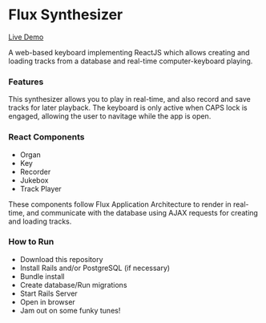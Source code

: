 # Flux Synthesizer
[Live Demo](http://cherealnice.github.io/JungleSnakes/)

A web-based keyboard implementing ReactJS which allows creating and loading tracks from a database and real-time computer-keyboard playing.

### Features
This synthesizer allows you to play in real-time, and also record and save tracks for later playback.  The keyboard is only active when CAPS lock is engaged, allowing the user to navitage while the app is open.

### React Components
* Organ
* Key
* Recorder
* Jukebox
* Track Player

These components follow Flux Application Architecture to render in real-time, and communicate with the database using AJAX requests for creating and loading tracks.

### How to Run

* Download this repository
* Install Rails and/or PostgreSQL (if necessary)
* Bundle install
* Create database/Run migrations
* Start Rails Server
* Open in browser
* Jam out on some funky tunes!
